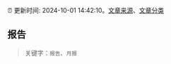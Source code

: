 :alarm_clock: 更新时间: 2024-10-01 14:42:10。[文章来源](/README.md)、[文章分类](/TAGS.md)

## 报告


> 关键字：`报告`、`月报`



